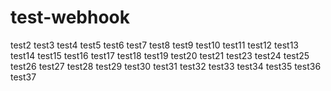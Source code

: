 # test-webhook

test2
test3
test4
test5
test6
test7
test8
test9
test10
test11
test12
test13
test14
test15
test16
test17
test18
test19
test20
test21
test23
test24
test25
test26
test27
test28
test29
test30
test31
test32
test33
test34
test35
test36
test37
